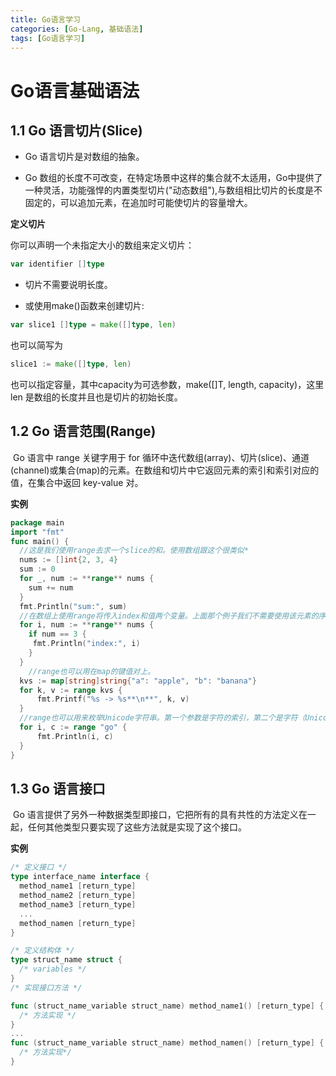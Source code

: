 ```yaml
---
title: Go语言学习
categories: [Go-Lang, 基础语法]
tags: [Go语言学习]    
---
```


# Go语言基础语法

## 1.1 Go 语言切片(Slice)

* Go 语言切片是对数组的抽象。

* Go 数组的长度不可改变，在特定场景中这样的集合就不太适用，Go中提供了一种灵活，功能强悍的内置类型切片("动态数组"),与数组相比切片的长度是不固定的，可以追加元素，在追加时可能使切片的容量增大。

**定义切片**

你可以声明一个未指定大小的数组来定义切片：

```go
var identifier []type
```

* 切片不需要说明长度。

* 或使用make()函数来创建切片:

```go
var slice1 []type = make([]type, len)
```

也可以简写为

```go
slice1 := make([]type, len)
```

也可以指定容量，其中capacity为可选参数，make([]T, length, capacity)，这里 len 是数组的长度并且也是切片的初始长度。

 

## 1.2 Go 语言范围(Range)

​		Go 语言中 range 关键字用于 for 循环中迭代数组(array)、切片(slice)、通道(channel)或集合(map)的元素。在数组和切片中它返回元素的索引和索引对应的值，在集合中返回 key-value 对。

**实例**

```go
package main
import "fmt"
func main() {
  //这是我们使用range去求一个slice的和。使用数组跟这个很类似*
  nums := []int{2, 3, 4}
  sum := 0
  for _, num := **range** nums {
  	sum += num
  }
  fmt.Println("sum:", sum)
  //在数组上使用range将传入index和值两个变量。上面那个例子我们不需要使用该元素的序号，所以我们使用空白符"_"省略了。有时侯我们确实需要知道它的索引。*
  for i, num := **range** nums {
	if num == 3 {
     fmt.Println("index:", i)
    }
  }
	//range也可以用在map的键值对上。
  kvs := map[string]string{"a": "apple", "b": "banana"}
  for k, v := range kvs {
      fmt.Printf("%s -> %s**\n**", k, v)
  }
  //range也可以用来枚举Unicode字符串。第一个参数是字符的索引，第二个是字符（Unicode的值）本身。*
  for i, c := range "go" {
      fmt.Println(i, c)
  }
}
```

## 1.3 Go 语言接口

​	Go 语言提供了另外一种数据类型即接口，它把所有的具有共性的方法定义在一起，任何其他类型只要实现了这些方法就是实现了这个接口。

**实例**

```go
/* 定义接口 */
type interface_name interface {
  method_name1 [return_type]
  method_name2 [return_type]
  method_name3 [return_type]
  ...
  method_namen [return_type]
}

/* 定义结构体 */
type struct_name struct {
  /* variables */
}
/* 实现接口方法 */

func (struct_name_variable struct_name) method_name1() [return_type] {
  /* 方法实现 */
}
...
func (struct_name_variable struct_name) method_namen() [return_type] {
  /* 方法实现*/
}
```

